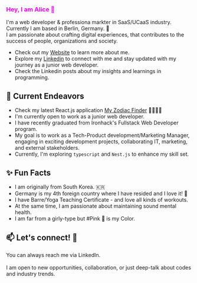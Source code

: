 ### <span style="color : fuchsia">Hey, I am Alice 👋</span> 

I'm a web developer & professiona markter in SaaS/UCaaS industry. Currently I am based in Berlin, Germany. 🐻 <br> I am passionate about crafting digital experiences,
that contributes to the success of people, organizations and society. 
<br> 
- Check out my [Website](https://www.virgoeun.tech/) to learn more about me.
- Explore my [Linkedin](https://www.linkedin.com/in/virgoeun/) to connect with me and stay updated with my journey as a junior web developer.
- Check the Linkedin posts about my insights and learnings in programming.
  
## 🔭 Current Endeavors 
- Check my latest React.js application [My Zodiac Finder](myzodiac-sign](https://my-zodiac-sign.onrender.com/)) 🐯🐍🐖🐴
- I'm currently open to work as a junior web developer.
- I have recently graduated from Ironhack's Fullstack Web Developer program.
- My goal is to work as a Tech-Product development/Marketing Manager, engaging in exciting development projects, collaborating IT, marketing, and external stakeholders.
- Currently, I'm exploring `typescript` and `Nest.js` to enhance my skill set. 
  
## ✨ Fun Facts
- I am originally from South Korea. 🇰🇷
- Germany is my 4th foreign country where I have resided and I love it! 🥨 
- I have Barre/Yoga Teaching Certificate - and love all kinds of workouts.
- At the same time, I am passionate about maintaining sound mental health. 
- I am far from a girly-type but #Pink 💝 is my Color.

## 📫 Let's connect! 💫
You can always reach me via LinkedIn.
<br> <br>
I am open to new opportunities, collaboration, or just deep-talk about codes and industry trends. 
<br>



<!--
**virgoeun/virgoeun** is a ✨ _special_ ✨ repository because its `README.md` (this file) appears on your GitHub profile.

Here are some ideas to get you started:

- 🔭 I’m currently working on ...
- 🌱 I’m currently learning ...
- 👯 I’m looking to collaborate on ...
- 🤔 I’m looking for help with ...
- 💬 Ask me about ...
- 📫 How to reach me: ...
- 😄 Pronouns: ...
- ⚡ Fun fact: ...

> Text that is a quote
-->
